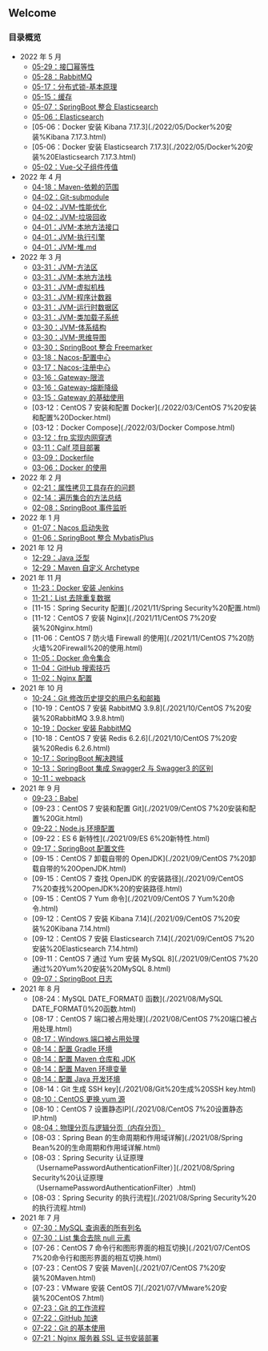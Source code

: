 ## Welcome

### 目录概览

- 2022 年 5 月
  + [05-29：接囗幂等性](./2022/05/接囗幂等性.html)
  + [05-28：RabbitMQ](./2022/05/RabbitMQ.html)
  + [05-17：分布式锁-基本原理](./2022/05/分布式锁-基本原理.html)
  + [05-15：缓存](./2022/05/缓存.html)
  + [05-07：SpringBoot 整合 Elasticsearch](./2022/05/SpringBoot%20整合%20Elasticsearch.html)
  + [05-06：Elasticsearch](./2022/05/Elasticsearch.html)
  + [05-06：Docker 安装 Kibana 7.17.3](./2022/05/Docker%20安装%Kibana 7.17.3.html)
  + [05-06：Docker 安装 Elasticsearch 7.17.3](./2022/05/Docker%20安装%20Elasticsearch 7.17.3.html)
  + [05-02：Vue-父子组件传值](./2022/05/Vue-父子组件传值.html)
- 2022 年 4 月
  + [04-18：Maven-依赖的范围](./2022/04/Maven-依赖的范围.html)
  + [04-02：Git-submodule](./2022/04/Git-submodule.html)
  + [04-02：JVM-性能优化](./2022/04/JVM-性能优化.html)
  + [04-02：JVM-垃圾回收](./2022/04/JVM-垃圾回收.html)
  + [04-01：JVM-本地方法接口](./2022/04/JVM-本地方法接口.html)
  + [04-01：JVM-执行引擎](./2022/04/JVM-执行引擎.html)
  + [04-01：JVM-堆.md](./2022/03/JVM-堆.html)
- 2022 年 3 月
  + [03-31：JVM-方法区](./2022/03/JVM-方法区.html)
  + [03-31：JVM-本地方法栈](./2022/03/JVM-本地方法栈.html)
  + [03-31：JVM-虚拟机栈](./2022/03/JVM-虚拟机栈.html)
  + [03-31：JVM-程序计数器](./2022/03/JVM-程序计数器.html)
  + [03-31：JVM-运行时数据区](./2022/03/JVM-运行时数据区.html)
  + [03-31：JVM-类加载子系统](./2022/03/JVM-类加载子系统.html)
  + [03-30：JVM-体系结构](./2022/03/JVM-体系结构.html)
  + [03-30：JVM-思维导图](./2022/03/JVM-思维导图.html)
  + [03-30：SpringBoot 整合 Freemarker](./2022/03/SpringBoot%20整合%20Freemarker.html)
  + [03-18：Nacos-配置中心](./2022/03/Nacos-配置中心.html)
  + [03-17：Nacos-注册中心](./2022/03/Nacos-注册中心.html)
  + [03-16：Gateway-限流](./2022/03/Gateway-限流.html)
  + [03-16：Gateway-熔断降级](./2022/03/Gateway-熔断降级.html)
  + [03-15：Gateway 的基础使用](./2022/03/Gateway%20的基础使用.html)
  + [03-12：CentOS 7 安装和配置 Docker](./2022/03/CentOS 7%20安装和配置%20Docker.html)
  + [03-12：Docker Compose](./2022/03/Docker Compose.html)
  + [03-12：frp 实现内网穿透](./2022/03/frp%20实现内网穿透.html)
  + [03-11：Calf 项目部署](./2022/03/Calf%20项目部署.html)
  + [03-09：Dockerfile](./2022/03/Dockerfile.html)
  + [03-06：Docker 的使用](./2022/03/Docker%20的使用.html)
- 2022 年 2 月
  + [02-21：属性拷贝工具存在的问题](./2022/02/属性拷贝工具存在的问题.html)
  + [02-14：遍历集合的方法总结](./2022/02/遍历集合的方法总结.html)
  + [02-08：SpringBoot 事件监听](./2022/02/SpringBoot%20事件监听.html)
- 2022 年 1 月
  + [01-07：Nacos 启动失败](./2022/01/Nacos%20启动失败.html)
  + [01-06：SpringBoot 整合 MybatisPlus](./2022/01/SpringBoot%20整合%20MybatisPlus.html)
- 2021 年 12 月
  + [12-29：Java 泛型](./2021/12/Java%20泛型.html)
  + [12-29：Maven 自定义 Archetype](./2021/12/Maven%20自定义%20Archetype.html)
- 2021 年 11 月
  + [11-23：Docker 安装 Jenkins](./2021/11.ker%20安装%20Jenkins.html)
  + [11-21：List 去除重复数据](./2021/11/listqu-chu-zhong-fu-shu-ju.html)
  + [11-15：Spring Security 配置](./2021/11/Spring Security%20配置.html)
  + [11-12：CentOS 7 安装 Nginx](./2021/11/CentOS 7%20安装%20Nginx.html)
  + [11-06：CentOS 7 防火墙 Firewall 的使用](./2021/11/CentOS 7%20防火墙%20Firewall%20的使用.html)
  + [11-05：Docker 命令集合](./2021/11.ker%20命令集合.html)
  + [11-04：GitHub 搜索技巧](./2021/11/GitHub%20搜索技巧.html)
  + [11-02：Nginx 配置](./2021/11/Nginx%20配置.html)
- 2021 年 10 月
  + [10-24：Git 修改历史提交的用户名和邮箱](./2021/10/Git%20修改历史提交的用户名和邮箱.html)
  + [10-19：CentOS 7 安装 RabbitMQ 3.9.8](./2021/10/CentOS 7%20安装%20RabbitMQ 3.9.8.html)
  + [10-19：Docker 安装 RabbitMQ](./2021/10.ker%20安装%20RabbitMQ.html)
  + [10-18：CentOS 7 安装 Redis 6.2.6](./2021/10/CentOS 7%20安装%20Redis 6.2.6.html)
  + [10-17：SpringBoot 解决跨域](./2021/10/SpringBoot%20解决跨域.html)
  + [10-13：SpringBoot 集成 Swagger2 与 Swagger3 的区别](./2021/10/SpringBoot%20集成%20Swagger2%20与%20Swagger3%20的区别.html)
  + [10-11：webpack](./2021/10/webpack.html)
- 2021 年 9 月
  + [09-23：Babel](./2021/09/babel.html)
  + [09-23：CentOS 7 安装和配置 Git](./2021/09/CentOS 7%20安装和配置%20Git.html)
  + [09-22：Node.js 环境配置](./2021/09/Node.js%20环境配置.html)
  + [09-22：ES 6 新特性](./2021/09/ES 6%20新特性.html)
  + [09-17：SpringBoot 配置文件](./2021/09/SpringBoot%20配置文件.html)
  + [09-15：CentOS 7 卸载自带的 OpenJDK](./2021/09/CentOS 7%20卸载自带的%20OpenJDK.html)
  + [09-15：CentOS 7 查找 OpenJDK 的安装路径](./2021/09/CentOS 7%20查找%20OpenJDK%20的安装路径.html)
  + [09-15：CentOS 7 Yum 命令](./2021/09/CentOS 7 Yum%20命令.html)
  + [09-12：CentOS 7 安装 Kibana 7.14](./2021/09/CentOS 7%20安装%20Kibana 7.14.html)
  + [09-12：CentOS 7 安装 Elasticsearch 7.14](./2021/09/CentOS 7%20安装%20Elasticsearch 7.14.html)
  + [09-11：CentOS 7 通过 Yum 安装 MySQL 8](./2021/09/CentOS 7%20通过%20Yum%20安装%20MySQL 8.html)
  + [09-07：SpringBoot 日志](./2021/09/SpringBoot%20日志.html)
- 2021 年 8 月
  + [08-24：MySQL DATE_FORMAT() 函数](./2021/08/MySQL DATE_FORMAT()%20函数.html)
  + [08-17：CentOS 7 端口被占用处理](./2021/08/CentOS 7%20端口被占用处理.html)
  + [08-17：Windows 端口被占用处理](./2021/08/Windows%20端口被占用处理.html)
  + [08-14：配置 Gradle 环境](./2021/08/配置%20Gradl%20环境.html)
  + [08-14：配置 Maven 仓库和 JDK](./2021/08/配置%20Maven%20仓库和%20JDK.html)
  + [08-14：配置 Maven 环境变量](./2021/08/配置%20Maven%20环境变量.html)
  + [08-14：配置 Java 开发环境](./2021/08/配置%20Java%20开发环境.html)
  + [08-14：Git 生成 SSH key](./2021/08/Git%20生成%20SSH key.html)
  + [08-10：CentOS 更换 yum 源](./2021/08/CentOS%20更换%20yum%20源.html)
  + [08-10：CentOS 7 设置静态IP](./2021/08/CentOS 7%20设置静态IP.html)
  + [08-04：物理分页与逻辑分页（内存分页）](./2021/08/物理分页与逻辑分页（内存分页）.html)
  + [08-03：Spring Bean 的生命周期和作用域详解](./2021/08/Spring Bean%20的生命周期和作用域详解.html)
  + [08-03：Spring Security 认证原理（UsernamePasswordAuthenticationFilter）](./2021/08/Spring Security%20认证原理（UsernamePasswordAuthenticationFilter）.html)
  + [08-03：Spring Security 的执行流程](./2021/08/Spring Security%20的执行流程.html)
- 2021 年 7 月
  + [07-30：MySQL 查询表的所有列名](./2021/07/MySQL%20查询表的所有列名.html)
  + [07-30：List 集合去除 null 元素](./2021/07/List%20集合去除%20null%20元素.html)
  + [07-26：CentOS 7 命令行和图形界面的相互切换](./2021/07/CentOS 7%20命令行和图形界面的相互切换.html)
  + [07-23：CentOS 7 安装 Maven](./2021/07/CentOS 7%20安装%20Maven.html)
  + [07-23：VMware 安装 CentOS 7](./2021/07/VMware%20安装%20CentOS 7.html)
  + [07-23：Git 的工作流程](./2021/07/Git%20的工作流程.html)
  + [07-22：GitHub 加速](./2021/07/GitHub%20加速.html)
  + [07-22：Git 的基本使用](./2021/07/Git%20的基本使用.html)
  + [07-21：Nginx 服务器 SSL 证书安装部署](./2021/07/Nginx%20服务器%20SSL%20证书安装部署.html)

